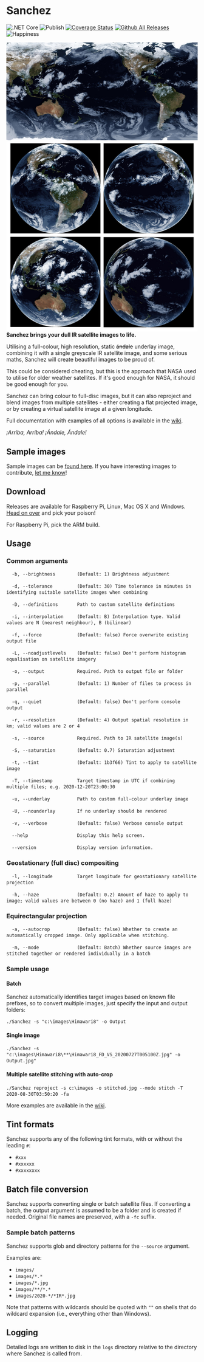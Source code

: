 ﻿# Sanchez

![.NET Core](https://github.com/nullpainter/sanchez/workflows/.NET%20Core/badge.svg)
![Publish](https://github.com/nullpainter/sanchez/workflows/Publish/badge.svg)
[![Coverage Status](https://coveralls.io/repos/github/nullpainter/sanchez/badge.svg?branch=master)](https://coveralls.io/github/nullpainter/sanchez?branch=master)
[![Github All Releases](https://img.shields.io/github/downloads/nullpainter/sanchez/total.svg)]()
![Happiness](https://img.shields.io/badge/happiness-100%25-orange)

<img src="Documentation/hero.jpg" title="Sample images" align="left"></a>

**Sanchez brings your dull IR satellite images to life.**

Utilising a full-colour, high resolution, static ~~ándale~~ underlay image, combining it with a single greyscale IR satellite image, and some serious maths, Sanchez will create beautiful images to be proud of.

This could be considered cheating, but this is the approach that NASA used to utilise for older weather satellites. If it's good enough for NASA, it should be good enough for you.

Sanchez can bring colour to full-disc images, but it can also reproject and blend images from multiple satellites - either creating a flat projected image, or by creating a virtual satellite image at a given longitude.

Full documentation with examples of all options is available in the [wiki](https://github.com/nullpainter/sanchez/wiki). 


_¡Arriba, Arriba! ¡Ándale, Ándale!_

## Sample images

Sample images can be [found here](https://github.com/nullpainter/sanchez/wiki/Sample-images). If you have interesting images to contribute, [let me know](https://github.com/nullpainter/sanchez/issues/new?assignees=nullpainter&labels=&template=sample-image.md&title=)!

## Download

Releases are available for Raspberry Pi, Linux, Mac OS X and Windows. [Head on over](https://github.com/nullpainter/sanchez/releases) and pick your poison!

For Raspberry Pi, pick the ARM build.

## Usage

### Common arguments

```
  -b, --brightness        (Default: 1) Brightness adjustment

  -d, --tolerance         (Default: 30) Time tolerance in minutes in identifying suitable satellite images when combining

  -D, --definitions       Path to custom satellite definitions

  -i, --interpolation     (Default: B) Interpolation type. Valid values are N (nearest neighbour), B (bilinear)

  -f, --force             (Default: false) Force overwrite existing output file

  -L, --noadjustlevels    (Default: false) Don't perform histogram equalisation on satellite imagery

  -o, --output            Required. Path to output file or folder

  -p, --parallel          (Default: 1) Number of files to process in parallel

  -q, --quiet             (Default: false) Don't perform console output

  -r, --resolution        (Default: 4) Output spatial resolution in km; valid values are 2 or 4

  -s, --source            Required. Path to IR satellite image(s)

  -S, --saturation        (Default: 0.7) Saturation adjustment

  -t, --tint              (Default: 1b3f66) Tint to apply to satellite image

  -T, --timestamp         Target timestamp in UTC if combining multiple files; e.g. 2020-12-20T23:00:30

  -u, --underlay          Path to custom full-colour underlay image

  -U, --nounderlay        If no underlay should be rendered

  -v, --verbose           (Default: false) Verbose console output

  --help                  Display this help screen.

  --version               Display version information.
```

### Geostationary (full disc) compositing

```
  -l, --longitude         Target longitude for geostationary satellite projection

  -h, --haze              (Default: 0.2) Amount of haze to apply to image; valid values are between 0 (no haze) and 1 (full haze)
```


### Equirectangular projection

```
  -a, --autocrop          (Default: false) Whether to create an automatically cropped image. Only applicable when stitching.

  -m, --mode              (Default: Batch) Whether source images are stitched together or rendered individually in a batch
```


### Sample usage

#### Batch

Sanchez automatically identifies target images based on known file prefixes, so to convert multiple images, just specify the input and output folders:

```
./Sanchez -s "c:\images\Himawari8" -o Output
```

#### Single image

```
./Sanchez -s "c:\images\Himawari8\**\Himawari8_FD_VS_20200727T005100Z.jpg" -o Output.jpg"
```

#### Multiple satellite stitching with auto-crop

```
./Sanchez reproject -s c:\images -o stitched.jpg --mode stitch -T 2020-08-30T03:50:20 -fa
```

More examples are available in the [wiki](https://github.com/nullpainter/sanchez/wiki).  


## Tint formats

Sanchez supports any of the following tint formats, with or without the leading `#`:

- `#xxx`
- `#xxxxxx`
- `#xxxxxxxx`

## Batch file conversion

Sanchez supports converting single or batch satellite files. If converting a batch, the output argument is assumed to be a folder and is created if needed. Original file names are preserved, with a `-fc` suffix.

### Sample batch patterns

Sanchez supports glob and directory patterns for the `--source` argument.

Examples are:

- `images/`
- `images/*.*`
- `images/*.jpg`
- `images/**/*.*`
- `images/2020-*/*IR*.jpg`

Note that patterns with wildcards should be quoted with `""` on shells that do wildcard expansion (i.e., everything other than Windows).

## Logging

Detailed logs are written to disk in the `logs` directory relative to the directory where Sanchez is called from.